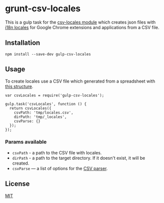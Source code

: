 # grunt-csv-locales

This is a gulp task for the [csv-locales module](https://www.npmjs.com/package/csv-locales) which creates json files with [i18n locales](https://developer.chrome.com/extensions/i18n) for Google Chrome extensions and applications from a CSV file.


## Installation

    npm install --save-dev gulp-csv-locales


## Usage

To create locales use a CSV file which generated from a spreadsheet with [this structure](https://docs.google.com/spreadsheets/d/1ONVyE5iwe7Hjg74eUQ5WdJjQ7i8kWNcbfXI-uh3bvdc/edit?usp=sharing).

    var csvLocales = require('gulp-csv-locales');
    
    gulp.task('csvLocales', function () {
      return csvLocales({
        csvPath: 'tmp/locales.csv',
        dirPath: 'tmp/_locales',
        csvParse: {}
      });
    });


### Params available

* `csvPath` - a path to the CSV file with locales.
* `dirPath` - a path to the target directory. If it doesn't exist, it will be created.
* `csvParse` — a list of options for the [CSV parser](http://csv.adaltas.com/parse/).


License
-------

[MIT](LICENSE)
